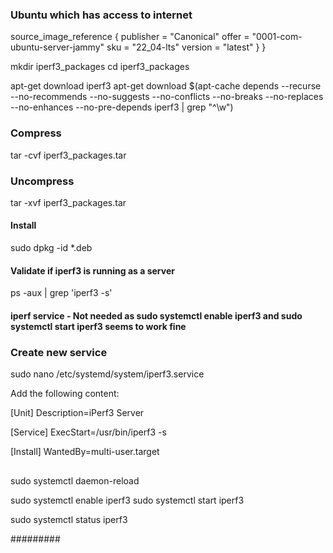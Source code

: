 ### Ubuntu which has access to internet

source_image_reference {
    publisher = "Canonical"
    offer     = "0001-com-ubuntu-server-jammy"
    sku       = "22_04-lts"
    version   = "latest"
  }
}

mkdir iperf3_packages
cd iperf3_packages

apt-get download iperf3
apt-get download $(apt-cache depends --recurse --no-recommends --no-suggests --no-conflicts --no-breaks --no-replaces --no-enhances --no-pre-depends iperf3 | grep "^\w")
### Compress
tar -cvf iperf3_packages.tar
### Uncompress
tar -xvf iperf3_packages.tar

#### Install
sudo dpkg -id *.deb

#### Validate if iperf3 is running as a server

ps -aux | grep 'iperf3 -s'

#### iperf service - Not needed as sudo systemctl enable iperf3 and sudo systemctl start iperf3 seems to work fine
### Create new service

sudo nano /etc/systemd/system/iperf3.service

Add the following content:

[Unit]
Description=iPerf3 Server

[Service]
ExecStart=/usr/bin/iperf3 -s

[Install]
WantedBy=multi-user.target


##

sudo systemctl daemon-reload

sudo systemctl enable iperf3
sudo systemctl start iperf3

sudo systemctl status iperf3

#########

